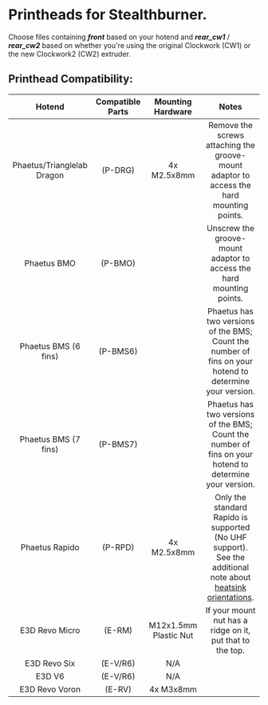 # Printheads for Stealthburner.

Choose files containing ***front*** based on your hotend and ***rear_cw1*** / ***rear_cw2*** based on whether you're using the original Clockwork (CW1) or the new Clockwork2 (CW2) extruder.

## Printhead Compatibility:

| Hotend | Compatible Parts | Mounting Hardware | Notes |
| :--------: | :--------: | :--------: | :--------: 
| Phaetus/Trianglelab Dragon | (P-DRG) | 4x M2.5x8mm | Remove the screws attaching the groove-mount adaptor to access the hard mounting points. |
| Phaetus BMO | (P-BMO) |  | Unscrew the groove-mount adaptor to access the hard mounting points. |
| Phaetus BMS (6 fins) | (P-BMS6) |  | Phaetus has two versions of the BMS; Count the number of fins on your hotend to determine your version. |
| Phaetus BMS (7 fins) | (P-BMS7) |  | Phaetus has two versions of the BMS; Count the number of fins on your hotend to determine your version. |
| Phaetus Rapido | (P-RPD) | 4x M2.5x8mm | Only the standard Rapido is supported (No UHF support). See the additional note about [heatsink orientations](phaetus_rapido/README.md). |
| E3D Revo Micro | (E-RM) | M12x1.5mm Plastic Nut | If your mount nut has a ridge on it, put that to the top. |
| E3D Revo Six | (E-V/R6) | N/A |  |
| E3D V6 | (E-V/R6) | N/A |  |
| E3D Revo Voron | (E-RV) | 4x M3x8mm |  |
